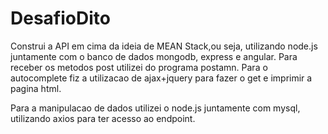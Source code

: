 # DesafioDito


Construi a API em cima da ideia de MEAN Stack,ou seja, utilizando node.js juntamente com o banco de dados mongodb, express e angular.
Para receber os metodos post utilizei do programa postamn.
Para o autocomplete fiz a utilizacao de ajax+jquery para fazer o get e imprimir a pagina html.


Para a manipulacao de dados utilizei o node.js juntamente com mysql, utilizando axios para ter acesso ao endpoint.

